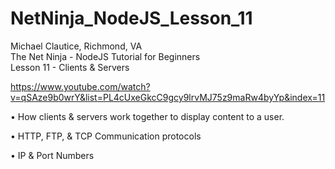 # NetNinja_NodeJS_Lesson_11
Michael Clautice, Richmond, VA<br>
The Net Ninja - NodeJS Tutorial for Beginners<br>
Lesson 11 - Clients & Servers

https://www.youtube.com/watch?v=qSAze9b0wrY&list=PL4cUxeGkcC9gcy9lrvMJ75z9maRw4byYp&index=11

• How clients & servers work together to display content to a user.

• HTTP, FTP, & TCP Communication protocols

• IP & Port Numbers 
